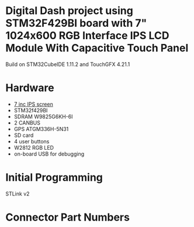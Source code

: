 # Digital Dash project using STM32F429BI board with 7" 1024x600 RGB Interface IPS LCD Module With Capacitive Touch Panel

Build on STM32CubeIDE 1.11.2 and TouchGFX 4.21.1

# Hardware

* [7 inc IPS screen](http://www.lcdwiki.com/7.0inch_RGB_Display)
* STM32f429BI
* SDRAM W9825G6KH-6I
* 2 CANBUS
* GPS ATGM336H-5N31
* SD card
* 4 user buttons
* W2812 RGB LED
* on-board USB for debugging

# Initial Programming

STLink v2

# Connector Part Numbers

